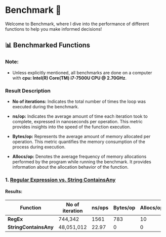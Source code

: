 # Benchmark 🚀

Welcome to Benchmark, where I dive into the performance of different functions to help you make informed decisions!

## 📊 Benchmarked Functions

### Note:
- Unless explicitly mentioned, all benchmarks are done on a computer with **cpu: Intel(R) Core(TM) i7-7500U CPU @ 2.70GHz**.

### Result Description
- **No of iterations:** Indicates the total number of times the loop was executed during the benchmark. 

-  **ns/op:** Indicates the average amount of time each iteration took to complete, expressed in nanoseconds per operation. This metric provides insights into the speed of the function execution.

- **Bytes/op:** Represents the average amount of memory allocated per operation. This metric quantifies the memory consumption of the process during execution.

- **Allocs/op:** Denotes the average frequency of memory allocations performed by the program while running the benchmark. It provides information about the allocation behavior of the function.

### 1. [Regular Expression vs. String ContainsAny](regExstring_test.go)

#### Results:

| Function             | No of iteration | ns/ops   | Bytes/op  | Allocs/op |
|----------------------|-----------------|----------|-----------|-----------|
| **RegEx**            | 744,342         | 1561     | 783       | 10
| **StringContainsAny**| 48,051,012      | 22.97    | 0         | 0
